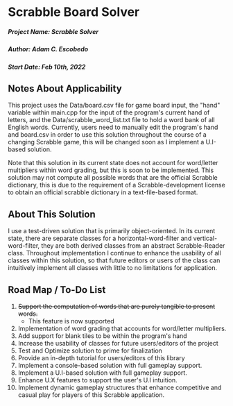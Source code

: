 # Scrabble Board Solver

##### Project Name: Scrabble Solver
##### Author: Adam C. Escobedo
##### Start Date: Feb 10th, 2022

## Notes About Applicability

This project uses the Data/board.csv file for game board input, the "hand" variable within main.cpp for the input of the program's current hand of letters, and the Data/scrabble_word_list.txt file to hold a word bank of all English words. Currently, users need to manually edit the program's hand and board.csv in order to use this solution throughout the course of a changing Scrabble game, this will be changed soon as I implement a U.I-based solution.

Note that this solution in its current state does not account for word/letter multipliers within word grading, but this is soon to be implemented. This solution may not compute all possible words that are the official Scrabble dictionary, this is due to the requirement of a Scrabble-development license to obtain an official scrabble dictionary in a text-file-based format.

## About This Solution

I use a test-driven solution that is primarily object-oriented. In its current state, there are separate classes for a horizontal-word-filter and vertical-word-filter, they are both derived classes from an abstract Scrabble-Reader class. Throughout implementation I continue to enhance the usability of all classes within this solution, so that future editors or users of the class can intuitively implement all classes with little to no limitations for application.

## Road Map / To-Do List

1. ~~Support the computation of words that are purely tangible to present words.~~
    - This feature is now supported
2. Implementation of word grading that accounts for word/letter multipliers.
3. Add support for blank tiles to be within the program's hand
4. Increase the usability of classes for future users/editors of the project
5. Test and Optimize solution to prime for finalization
6. Provide an in-depth tutorial for users/editors of this library
7. Implement a console-based solution with full gameplay support.
8. Implement a U.I-based solution with full gameplay support.
9. Enhance U.X features to support the user's U.I intuition.
10. Implement dynamic gameplay structures that enhance competitive and casual play for players of this Scrabble application.
